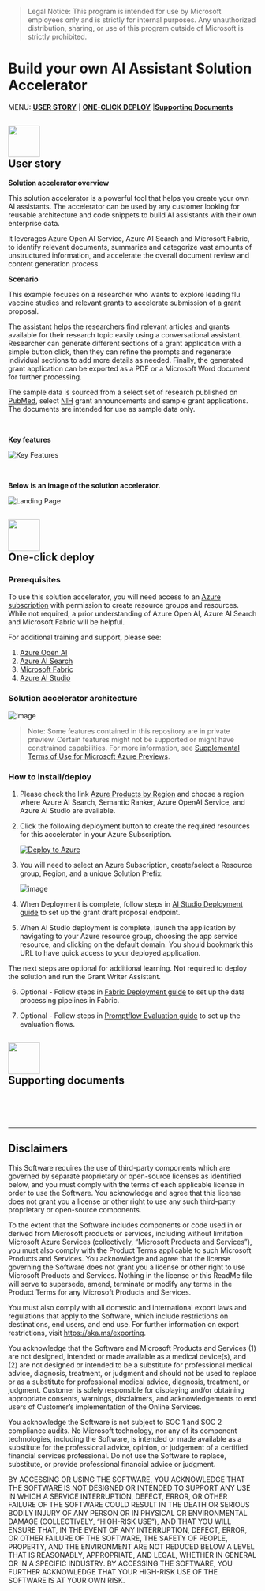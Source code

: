 >Legal Notice: This program is intended for use by Microsoft employees only and is strictly for internal purposes. Any unauthorized distribution, sharing, or use of this program outside of Microsoft is strictly prohibited.

# Build your own AI Assistant Solution Accelerator

MENU: [**USER STORY**](#user-story) \| [**ONE-CLICK DEPLOY**](#one-click-deploy) \|[**Supporting Documents**](#supporting-documents)

<h2><img src="Deployment/images/readMe/userStory.png" width="64">
<br/>
User story
</h2>

**Solution accelerator overview**

This solution accelerator is a powerful tool that helps you create your own AI assistants. The accelerator can be used by any customer looking for reusable architecture and code snippets to build AI assistants with their own enterprise data. 

It leverages Azure Open AI Service, Azure AI Search and Microsoft Fabric, to identify relevant documents, summarize and categorize vast amounts of unstructured information, and accelerate the overall document review and content generation process. 

**Scenario**

This example focuses on a researcher who wants to explore leading flu vaccine studies and relevant grants to accelerate submission of a grant proposal. 

The assistant helps the researchers find relevant articles and grants available for their research topic easily using a conversational assistant. Researcher can generate different sections of a grant application with a simple button click, then they can refine the prompts and regenerate individual sections to add more details as needed. Finally, the generated grant application can be exported as a PDF or a Microsoft Word document for further processing.

The sample data is sourced from a select set of research published on [PubMed](https://pubmed.ncbi.nlm.nih.gov/), select [NIH](https://www.nih.gov/grants-funding) grant announcements and sample grant applications. The documents are intended for use as sample data only.

<br/>

**Key features**

![Key Features](/Deployment/images/readMe/keyfeatures.png)

<br/>

**Below is an image of the solution accelerator.**

![Landing Page](/Deployment/images/readMe/landing_page.png)


<h2><img src="Deployment/images/readMe/oneClickDeploy.png" width="64">
<br/>
One-click deploy
</h2>

### Prerequisites

To use this solution accelerator, you will need access to an [Azure subscription](https://azure.microsoft.com/free/) with permission to create resource groups and resources. While not required, a prior understanding of Azure Open AI, Azure AI Search and Microsoft Fabric will be helpful.

For additional training and support, please see:

1. [Azure Open AI](https://learn.microsoft.com/en-us/azure/ai-services/openai/) 
2. [Azure AI Search](https://learn.microsoft.com/en-us/azure/search/) 
3. [Microsoft Fabric](https://learn.microsoft.com/en-us/fabric/) 
4. [Azure AI Studio](https://learn.microsoft.com/en-us/azure/ai-studio/) 

### Solution accelerator architecture
![image](/Deployment/images/readMe/architecture.png)


 > Note: Some features contained in this repository are in private preview. Certain features might not be supported or might have constrained capabilities. For more information, see [Supplemental Terms of Use for Microsoft Azure Previews](https://azure.microsoft.com/en-us/support/legal/preview-supplemental-terms).


### **How to install/deploy**

1. Please check the link [Azure Products by Region](
https://azure.microsoft.com/en-us/explore/global-infrastructure/products-by-region/?products=all&regions=all) and choose a region where Azure AI Search, Semantic Ranker, Azure OpenAI Service, and Azure AI Studio are available. 

2. Click the following deployment button to create the required resources for this accelerator in your Azure Subscription.

   [![Deploy to Azure](https://aka.ms/deploytoazurebutton)](https://portal.azure.com/#create/Microsoft.Template/uri/https%3A%2F%2Fraw.githubusercontent.com%2Fmicrosoft%2FBuild-your-own-AI-Assistant-Solution-Accelerator%2Fmain%2FDeployment%2Fbicep%2Fmain.json)

3. You will need to select an Azure Subscription, create/select a Resource group, Region, and a unique Solution Prefix.

   ![image](/Deployment/images/readMe/armDeployment.png)

4. When Deployment is complete, follow steps in [AI Studio Deployment guide](./Deployment/AIStudioDeployment.md) to set up the grant draft proposal endpoint.

5. When AI Studio deployment is complete, launch the application by navigating to your Azure resource group, choosing the app service resource, and clicking on the default domain. You should bookmark this URL to have quick access to your deployed application.

The next steps are optional for additional learning. Not required to deploy the solution and run the Grant Writer Assistant.

6. Optional - Follow steps in [Fabric Deployment guide](./Deployment/FabricDeployment.md) to set up the data processing pipelines in Fabric.

7. Optional - Follow steps in [Promptflow Evaluation guide](./Deployment/PromptFlowEvaluation.md) to set up the evaluation flows.

<h2><img src="/images/readMe/supportingDocuments.png" width="64">
<br/>
Supporting documents
</h2>

<br/>
<br/>
<br/>

---

## Disclaimers

This Software requires the use of third-party components which are governed by separate proprietary or open-source licenses as identified below, and you must comply with the terms of each applicable license in order to use the Software. You acknowledge and agree that this license does not grant you a license or other right to use any such third-party proprietary or open-source components.  

To the extent that the Software includes components or code used in or derived from Microsoft products or services, including without limitation Microsoft Azure Services (collectively, “Microsoft Products and Services”), you must also comply with the Product Terms applicable to such Microsoft Products and Services. You acknowledge and agree that the license governing the Software does not grant you a license or other right to use Microsoft Products and Services. Nothing in the license or this ReadMe file will serve to supersede, amend, terminate or modify any terms in the Product Terms for any Microsoft Products and Services. 

You must also comply with all domestic and international export laws and regulations that apply to the Software, which include restrictions on destinations, end users, and end use. For further information on export restrictions, visit https://aka.ms/exporting. 

You acknowledge that the Software and Microsoft Products and Services (1) are not designed, intended or made available as a medical device(s), and (2) are not designed or intended to be a substitute for professional medical advice, diagnosis, treatment, or judgment and should not be used to replace or as a substitute for professional medical advice, diagnosis, treatment, or judgment. Customer is solely responsible for displaying and/or obtaining appropriate consents, warnings, disclaimers, and acknowledgements to end users of Customer’s implementation of the Online Services. 

You acknowledge the Software is not subject to SOC 1 and SOC 2 compliance audits. No Microsoft technology, nor any of its component technologies, including the Software, is intended or made available as a substitute for the professional advice, opinion, or judgement of a certified financial services professional. Do not use the Software to replace, substitute, or provide professional financial advice or judgment.  

BY ACCESSING OR USING THE SOFTWARE, YOU ACKNOWLEDGE THAT THE SOFTWARE IS NOT DESIGNED OR INTENDED TO SUPPORT ANY USE IN WHICH A SERVICE INTERRUPTION, DEFECT, ERROR, OR OTHER FAILURE OF THE SOFTWARE COULD RESULT IN THE DEATH OR SERIOUS BODILY INJURY OF ANY PERSON OR IN PHYSICAL OR ENVIRONMENTAL DAMAGE (COLLECTIVELY, “HIGH-RISK USE”), AND THAT YOU WILL ENSURE THAT, IN THE EVENT OF ANY INTERRUPTION, DEFECT, ERROR, OR OTHER FAILURE OF THE SOFTWARE, THE SAFETY OF PEOPLE, PROPERTY, AND THE ENVIRONMENT ARE NOT REDUCED BELOW A LEVEL THAT IS REASONABLY, APPROPRIATE, AND LEGAL, WHETHER IN GENERAL OR IN A SPECIFIC INDUSTRY. BY ACCESSING THE SOFTWARE, YOU FURTHER ACKNOWLEDGE THAT YOUR HIGH-RISK USE OF THE SOFTWARE IS AT YOUR OWN RISK.  
